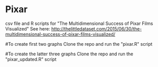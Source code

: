 # Pixar
csv file and R scripts for "The Multidimensional Success of Pixar Films Visualized"
See here: http://thelittledataset.com/2015/06/30/the-multidimensional-success-of-pixar-films-visualized/

#To create first two graphs
Clone the repo and run the "pixar.R" script

#To create the latter three graphs
Clone the repo and run the "pixar_updated.R" script
